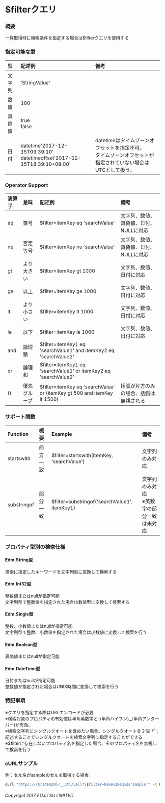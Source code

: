 # $filterクエリ
### 概要
一覧取得時に検索条件を指定する場合は$filterクエリを使用する
### 指定可能な型
|型|記述例|備考|
|:--|:--|:--|
|文字列|'StringValue'||
|数値|100||
|真偽値|true<br>false||
|日付|datetime'2017-12-15T09:39:10'<br>datetimeoffset'2017-12-15T18:39:10+09:00'|datetimeはタイムゾーンオフセットを指定不可。<br>タイムゾーンオフセットが指定されていない場合はUTCとして扱う。|

### Operator Support
|演算子|意味|記述例|備考|
|:--|:--|:--|:--|
|eq|等号|$filter=itemKey eq 'searchValue'|文字列、数値、真偽値、日付、NULLに対応|
|ne|否定等号|$filter=itemKey ne 'searchValue'|文字列、数値、真偽値、日付、NULLに対応|
|gt|より大きい|$filter=itemKey gt 1000|文字列、数値、日付に対応|
|ge|以上|$filter=itemKey ge 1000|文字列、数値、日付に対応|
|lt|より小さい|$filter=itemKey lt 1000|文字列、数値、日付に対応|
|le|以下|$filter=itemKey le 1000|文字列、数値、日付に対応|
|and|論理積|$filter=itemKey1 eq 'searchValue1' and itemKey2 eq 'searchValue2'||
|or|論理和|$filter=itemKey1 eq 'searchValue1' or itemKey2 eq 'searchValue2'||
|()|優先グループ|$filter=itemKey eq 'searchValue' or (itemKey gt 500 and itemKey lt 1500)|括弧が片方のみの場合、括弧は無視される|
### サポート関数
|Function|概要|Example|備考|
|:--|:--|:--|:--|
|startswith|前方一致|$filter=startswith(itemKey, 'searchValue')|文字列のみ対応|
|substringof|部分一致|$filter=substringof('searchValue1', itemKey1)|文字列のみ対応<br>※英数字の部分一致は未対応|
### プロパティ型別の検索仕様
#### Edm.String型
検索に指定したキーワードを文字列型に変換して検索する
#### Edm.Int32型
整数値またはnullが指定可能  
文字列型で整数値を指定された場合は数値型に変換して検索する
#### Edm.Single型
整数、小数値またはnullが指定可能  
文字列型で整数、小数値を指定された場合は小数値に変換して検索を行う
#### Edm.Boolean型
真偽値またはnullが指定可能
#### Edm.DateTime型
日付またはnullが指定可能  
整数値が指定された場合はUNIX時間に変換して検索を行う

### 特記事項
※クエリを指定する際はURLエンコードが必要  
※検索対象のプロパティの有効値は半角英数字と-(半角ハイフン),\_(半角アンダーバー)が有効。  
※検索文字列にシングルクオートを含めたい場合、シングルクオートを２個「''」記述することでシングルクオートを検索文字列に指定することができる  
※$filterに存在しないプロパティ名を指定した場合、そのプロパティ名を無視して検索を行う  
### cURLサンプル
例：セル名がsampleのセルを取得する場合:
```sh
curl "https://{UnitFQDN}/__ctl/Cell?\$filter=Name%20eq%20'sample'" -X GET -i -H 'Authorization: Bearer {AccessToken}' -H 'Accept: application/json'
```

###### Copyright 2017 FUJITSU LIMITED
